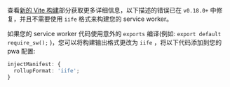 查看[新的 Vite 构建](/guide/change-log#new-vite-build)部分获取更多详细信息，以下描述的错误已在 `v0.18.0+` 中修复，并且不需要使用 `iife` 格式来构建您的 service worker。

如果您的 service worker 代码使用意外的 `exports` 编译(例如: `export default require_sw();` )，您可以将构建输出格式更改为 `iife` ，将以下代码添加到您的 pwa 配置:

```ts
injectManifest: {
  rollupFormat: 'iife';
}
```
